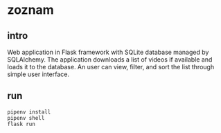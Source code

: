 # zoznam
## intro
Web application in Flask framework with SQLite database managed by SQLAlchemy.
The application downloads a list of videos if available and loads it to the database.
An user can view, filter, and sort the list through simple user interface.

## run
```
pipenv install
pipenv shell
flask run
```
